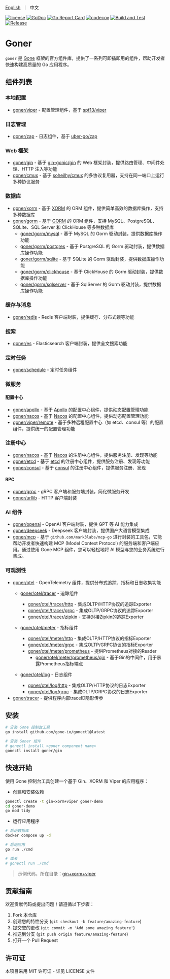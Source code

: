 <p>
    <a href="README.md">English</a>&nbsp ｜&nbsp 中文
</p>

[![license](https://img.shields.io/badge/license-MIT-blue)](LICENSE)
[![GoDoc](https://pkg.go.dev/badge/github.com/gone-io/goner.jsonvalue?utm_source=godoc)](http://godoc.org/github.com/gone-io/goner)
[![Go Report Card](https://goreportcard.com/badge/github.com/gone-io/goner)](https://goreportcard.com/report/github.com/gone-io/goner)
[![codecov](https://codecov.io/gh/gone-io/goner/graph/badge.svg?token=H3CROTTDZ1)](https://codecov.io/gh/gone-io/goner)
[![Build and Test](https://github.com/gone-io/goner/actions/workflows/go.yml/badge.svg)](https://github.com/gone-io/goner/actions/workflows/go.yml)
[![Release](https://img.shields.io/github/release/gone-io/goner.svg?style=flat-square)](https://github.com/gone-io/goner/releases)

# Goner

`goner` 是 [Gone](https://github.com/gone-io/gone) 框架的官方组件库，提供了一系列可即插即用的组件，帮助开发者快速构建高质量的 Go 应用程序。

## 组件列表

### 本地配置
- [goner/viper](./viper) - 配置管理组件，基于 [spf13/viper](https://github.com/spf13/viper)

### 日志管理
- [goner/zap](./zap) - 日志组件，基于 [uber-go/zap](https://github.com/uber-go/zap)

### Web 框架
- [goner/gin](./gin) - 基于 [gin-gonic/gin](https://github.com/gin-gonic/gin) 的 Web 框架封装，提供路由管理、中间件处理、HTTP 注入等功能
- [goner/cmux](./cmux) - 基于 [soheilhy/cmux](https://github.com/soheilhy/cmux) 的多协议复用器，支持在同一端口上运行多种协议服务

### 数据库
- [goner/xorm](./xorm) - 基于 [XORM](https://xorm.io/) 的 ORM 组件，提供简单高效的数据库操作，支持多种数据库 
- [goner/gorm](./gorm) - 基于 [GORM](https://gorm.io/) 的 ORM 组件，支持 MySQL、PostgreSQL、SQLite、SQL Server 和 ClickHouse 等多种数据库
  - [goner/gorm/mysql](./gorm/mysql) - 基于 MySQL 的 Gorm 驱动封装，提供数据库操作功能
  - [goner/gorm/postgres](./gorm/postgres) - 基于 PostgreSQL 的 Gorm 驱动封装，提供数据库操作功能
  - [goner/gorm/sqlite](./gorm/sqlite) - 基于 SQLite 的 Gorm 驱动封装，提供数据库操作功能
  - [goner/gorm/clickhouse](./gorm/clickhouse) - 基于 ClickHouse 的 Gorm 驱动封装，提供数据库操作功能
  - [goner/gorm/sqlserver](./gorm/sqlserver) - 基于 SqlServer 的 Gorm 驱动封装，提供数据库操作功能

### 缓存与消息
- [goner/redis](./redis) - Redis 客户端封装，提供缓存、分布式锁等功能

### 搜索
- [goner/es](./es) - Elasticsearch 客户端封装，提供全文搜索功能

### 定时任务
- [goner/schedule](./schedule) - 定时任务组件

### 微服务
#### 配置中心
- [goner/apollo](./apollo) - 基于 [Apollo](https://www.apolloconfig.com/) 的配置中心组件，提供动态配置管理功能
- [goner/nacos](./nacos) - 基于 [Nacos](https://nacos.io/) 的配置中心组件，提供动态配置管理功能
- [goner/viper/remote](./viper/remote) - 基于多种远程配置中心（如 etcd、consul 等）的配置组件，提供统一的配置管理功能

### 注册中心
- [goner/nacos](./nacos) - 基于 [Nacos](https://nacos.io/) 的注册中心组件，提供服务注册、发现等功能
- [goner/etcd](./etcd) - 基于 [etcd](https://etcd.io/) 的注册中心组件，提供服务注册、发现等功能
- [goner/consul](./consul) - 基于 [consul](https://www.consul.io/) 的注册中心组件，提供服务注册、发现

#### RPC
- [goner/grpc](./grpc) - gRPC 客户端和服务端封装，简化微服务开发
- [goner/urllib](./urllib) - HTTP 客户端封装

### AI 组件
- [goner/openai](./openai) - OpenAI 客户端封装，提供 GPT 等 AI 能力集成
- [goner/deepseek](./deepseek) - Deepseek 客户端封装，提供国产大语言模型集成
- [goner/mcp](./mcp) - 基于 `github.com/mark3labs/mcp-go` 进行封装的工具包，它能帮助开发者快速构建 MCP (Model Context Protocol)  的服务端和客户端应用。通过使用 Gone MCP 组件，您可以轻松地将 AI 模型与您的业务系统进行集成。

### 可观测性
- [goner/otel](./otel) - OpenTelemetry 组件，提供分布式追踪、指标和日志收集功能
  - [goner/otel/tracer](./otel/tracer) - 追踪组件
    - [goner/otel/tracer/http](./otel/tracer/http) - 集成OLTP/HTTP协议的追踪Exporter
    - [goner/otel/tracer/grpc](./otel/tracer/grpc) - 集成OLTP/GRPC协议的追踪Exporter
    - [goner/otel/tracer/zipkin](./otel/tracer/zipkin) - 支持对接Zipkin的追踪Exporter

  - [goner/otel/meter](./otel/meter) - 指标组件
    - [goner/otel/meter/http](./otel/meter/http) - 集成OLTP/HTTP协议的指标Exporter
    - [goner/otel/meter/grpc](./otel/meter/grpc) - 集成OLTP/GRPC协议的指标Exporter
    - [goner/otel/meter/prometheus](./otel/meter/prometheus) - 提供Prometheus对接的Reader
		- [goner/otel/meter/prometheus/gin](./otel/meter/prometheus/gin) - 基于Gin的中间件，用于暴露Prometheus指标端点

  - [goner/otel/log](./otel/log) - 日志组件
    - [goner/otel/log/http](./otel/log/http) - 集成OLTP/HTTP协议的日志Exporter
    - [goner/otel/log/grpc](./otel/log/grpc) - 集成OLTP/GRPC协议的日志Exporter
- [goner/tracer](./tracer) - 提供程序内部traceID隐形传参



## 安装
```bash
# 安装 Gone 控制台工具
go install github.com/gone-io/gonectl@latest

# 安装 Goner 组件
# gonectl install <goner component name>
gonectl install goner/gin
```

## 快速开始
使用 Gone 控制台工具创建一个基于 Gin、XORM 和 Viper 的应用程序：

- 创建和安装依赖
```bash
gonectl create -t gin+xorm+viper goner-demo
cd goner-demo
go mod tidy
```

- 运行应用程序
```bash
# 启动数据库
docker compose up -d

# 启动应用
go run ./cmd

# 或者
# gonectl run ./cmd
```

> 示例代码，所在目录：[gin+xorm+viper](examples/gin%2Bxorm%2Bviper)


## 贡献指南

欢迎贡献代码或提出问题！请遵循以下步骤：

1. Fork 本仓库
2. 创建您的特性分支 (`git checkout -b feature/amazing-feature`)
3. 提交您的更改 (`git commit -m 'Add some amazing feature'`)
4. 推送到分支 (`git push origin feature/amazing-feature`)
5. 打开一个 Pull Request

## 许可证

本项目采用 MIT 许可证 - 详见 LICENSE 文件
